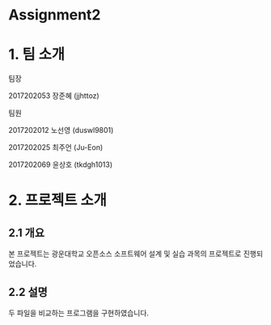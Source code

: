 # Assignment2  

# 1. 팀 소개  

팀장  

2017202053 장준혜 (jjhttoz)  
  
팀원  
  
2017202012 노선영 (duswl9801)  
  
2017202025 최주언 (Ju-Eon)  
  
2017202069 윤상호 (tkdgh1013)  

# 2. 프로젝트 소개   

## 2.1 개요

본 프로젝트는 광운대학교 오픈소스 소프트웨어 설계 및 실습 과목의 프로젝트로 진행되었습니다.  

## 2.2 설명  

두 파일을 비교하는 프로그램을 구현하였습니다.
